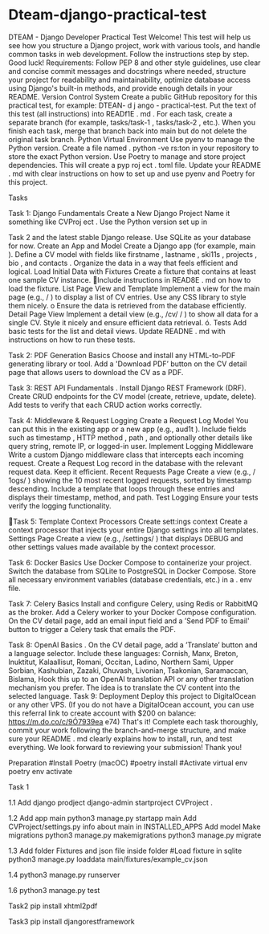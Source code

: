 # Dteam-django-practical-test
DTEAM - Django Developer Practical Test
Welcome! This test will help us see how you structure a Django project, work with various tools,
and handle common tasks in web development. Follow the instructions step by step. Good luck!
Requirements:
Follow PEP 8 and other style guidelines, use clear and concise commit messages and docstrings where
needed, structure your project for readability and maintainability, optimize database access using
Django's built-in methods, and provide enough details in your README.
Version Control System
Create a public GitHub repository for this practical test, for example: DTEAN- d j ango -
practical-test.
Put the text of this test (all instructions) into READf1E . md .
For each task, create a separate branch (for example, tasks/task-1 , tasks/task-2 , etc.).
When you finish each task, merge that branch back into main but do not delete the original
task branch.
Python Virtual Environment
Use pyenv to manage the Python version. Create a file named . python -ve rs:ton in your repository
to store the exact Python version.
Use Poetry to manage and store project dependencies. This will create a pyp roj ect . toml file.
Update your README . md with clear instructions on how to set up and use pyenv and Poetry for this project.

Tasks

Task 1: Django Fundamentals
Create a New Django Project
Name it something like CVProj ect .
Use the Python version set up in

Task 2 and the latest stable Django release.
Use SQLite as your database for now.
Create an App and Model
Create a Django app (for example, main ).
Define a CV model with fields like firstname , lastname , ski11s , projects , bio , and contacts .
Organize the data in a way that feels efficient and logical.
Load Initial Data with Fixtures
Create a fixture that contains at least one sample CV instance.
Include instructions in READ8E . md on how to load the fixture.
List Page View and Template
Implement a view for the main page (e.g., / ) to display a list of CV entries.
Use any CSS library to style them nicely.
o	Ensure the data is retrieved from the database efficiently.
Detail Page View
Implement a detail view (e.g., /cv/ <id>/ ) to show all data for a single CV.
Style it nicely and ensure efficient data retrieval. ó. Tests
Add basic tests for the list and detail views.
Update READNE . md with instructions on how to run these tests.

Task 2: PDF Generation Basics
Choose and install any HTML-to-PDF generating library or tool.
Add a 'Download PDF’ button on the CV detail page that allows users to download the CV as a
PDF.

Task 3: REST API Fundamentals
.  Install Django REST Framework (DRF).
Create CRUD endpoints for the CV model (create, retrieve, update, delete).
Add tests to verify that each CRUD action works correctly.

Task 4: Middleware & Request Logging
Create a Request Log Model
You can put this in the existing app or a new app (e.g., aud1t ).
Include fields such as timestamp , HTTP method , path , and  optionally other details like
query string, remote IP, or logged-in user.
Implement Logging Middleware
Write a custom Django middleware class that intercepts each incoming request. Create
a Request Log record in the database with the relevant request data. Keep it efficient.
Recent Requests Page
Create a view (e.g., / 1ogs/ ) showing the 10 most recent logged requests, sorted by
timestamp descending.
Include a template that loops through these entries and displays their timestamp, method, and path.
Test Logging
Ensure your tests verify the logging functionality.

Task 5: Template Context Processors
Create sett:ings context
Create a context processor that injects your entire Django settings into all templates.
Settings Page
Create a view (e.g., /settings/ ) that displays DEBUG and other settings values made available
by the context processor.

Task 6: Docker Basics
Use Docker Compose to containerize your project.
Switch the database from SQLite to PostgreSQL in Docker Compose.
Store all necessary environment variables (database credentials, etc.) in a . env file.

Task 7: Celery Basics
Install and configure Celery, using Redis or RabbitMQ as the broker.
Add a Celery worker to your Docker Compose configuration.
On the CV detail page, add an email input field and a ’Send PDF to Email' button to trigger a Celery
task that emails the PDF.

Task 8: OpenAl Basics
.  On the CV detail page, add a ’Translate’ button and a language selector.
Include these languages: Cornish, Manx, Breton, lnuktitut, Kalaallisut, Romani, Occitan, Ladino,
Northern Sami, Upper Sorbian, Kashubian, Zazaki, Chuvash, Livonian, Tsakonian, Saramaccan, Bislama,
Hook this up to an OpenAl translation API or any other translation mechanism you prefer. The idea is
to translate the CV content into the selected language.
Task 9: Deployment
Deploy this project to DigitalOcean or any other VPS. (If you do not have a DigitalOcean account,
you can use this referral link to create account with $200 on balance: https://m.do.co/c/9Ó7939ea e74)
That's it!
Complete each task thoroughly, commit your work following the branch-and-merge structure, and make
sure your README . md clearly explains how to install, run, and test everything. We look forward to
reviewing your submission!
Thank you!


Preparation
#Install Poetry (macOC)
    #poetry install
#Activate virtual env
    poetry env activate

Task 1

1.1 Add django prodject
django-admin startproject CVProject .

1.2 Add app main
python3 manage.py startapp main
Add CVProject/settings.py info about main in INSTALLED_APPS
Add model
Make migrations
python3 manage.py makemigrations
python3 manage.py migrate

1.3 Add folder Fixtures and json file inside folder
#Load fixture in sqlite
python3 manage.py loaddata main/fixtures/example_cv.json

1.4
python3 manage.py runserver

1.6
python3 manage.py test

Task2
pip install xhtml2pdf

Task3
pip install djangorestframework

